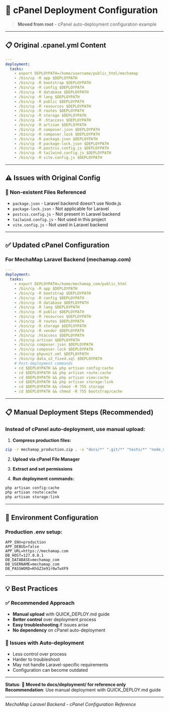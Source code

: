 # 🚀 **cPanel Deployment Configuration**

> **Moved from root** - cPanel auto-deployment configuration example

---

## 📋 **Original .cpanel.yml Content**

```yaml
---
deployment:
  tasks:
    - export DEPLOYPATH=/home/username/public_html/mechamap
    - /bin/cp -R app $DEPLOYPATH
    - /bin/cp -R bootstrap $DEPLOYPATH
    - /bin/cp -R config $DEPLOYPATH
    - /bin/cp -R database $DEPLOYPATH
    - /bin/cp -R lang $DEPLOYPATH
    - /bin/cp -R public $DEPLOYPATH
    - /bin/cp -R resources $DEPLOYPATH
    - /bin/cp -R routes $DEPLOYPATH
    - /bin/cp -R storage $DEPLOYPATH
    - /bin/cp -R .htaccess $DEPLOYPATH
    - /bin/cp -R artisan $DEPLOYPATH
    - /bin/cp -R composer.json $DEPLOYPATH
    - /bin/cp -R composer.lock $DEPLOYPATH
    - /bin/cp -R package.json $DEPLOYPATH
    - /bin/cp -R package-lock.json $DEPLOYPATH
    - /bin/cp -R postcss.config.js $DEPLOYPATH
    - /bin/cp -R tailwind.config.js $DEPLOYPATH
    - /bin/cp -R vite.config.js $DEPLOYPATH
```

---

## ⚠️ **Issues with Original Config**

### **🚫 Non-existent Files Referenced**
- `package.json` - Laravel backend doesn't use Node.js
- `package-lock.json` - Not applicable for Laravel
- `postcss.config.js` - Not present in Laravel backend
- `tailwind.config.js` - Not used in this project
- `vite.config.js` - Not used in Laravel backend

---

## ✅ **Updated cPanel Configuration**

### **For MechaMap Laravel Backend (mechamap.com)**

```yaml
---
deployment:
  tasks:
    - export DEPLOYPATH=/home/mechamap_com/public_html
    - /bin/cp -R app $DEPLOYPATH
    - /bin/cp -R bootstrap $DEPLOYPATH
    - /bin/cp -R config $DEPLOYPATH
    - /bin/cp -R database $DEPLOYPATH
    - /bin/cp -R lang $DEPLOYPATH
    - /bin/cp -R public $DEPLOYPATH
    - /bin/cp -R resources $DEPLOYPATH
    - /bin/cp -R routes $DEPLOYPATH
    - /bin/cp -R storage $DEPLOYPATH
    - /bin/cp -R vendor $DEPLOYPATH
    - /bin/cp .htaccess $DEPLOYPATH
    - /bin/cp artisan $DEPLOYPATH
    - /bin/cp composer.json $DEPLOYPATH
    - /bin/cp composer.lock $DEPLOYPATH
    - /bin/cp phpunit.xml $DEPLOYPATH
    - /bin/cp data_v2_fixed.sql $DEPLOYPATH
    # Post-deployment commands
    - cd $DEPLOYPATH && php artisan config:cache
    - cd $DEPLOYPATH && php artisan route:cache
    - cd $DEPLOYPATH && php artisan view:cache
    - cd $DEPLOYPATH && php artisan storage:link
    - cd $DEPLOYPATH && chmod -R 755 storage
    - cd $DEPLOYPATH && chmod -R 755 bootstrap/cache
```

---

## 📋 **Manual Deployment Steps (Recommended)**

### **Instead of cPanel auto-deployment, use manual upload:**

1. **Compress production files:**
```bash
zip -r mechamap_production.zip . -x "docs/*" ".git/*" "tests/*" "node_modules/*"
```

2. **Upload via cPanel File Manager**

3. **Extract and set permissions**

4. **Run deployment commands:**
```bash
php artisan config:cache
php artisan route:cache
php artisan storage:link
```

---

## 🔧 **Environment Configuration**

### **Production .env setup:**
```env
APP_ENV=production
APP_DEBUG=false
APP_URL=https://mechamap.com
DB_HOST=127.0.0.1
DB_DATABASE=mechamap_com
DB_USERNAME=mechamap_com
DB_PASSWORD=KhGZ3e91r0wTwXF9
```

---

## 💡 **Best Practices**

### **✅ Recommended Approach**
- **Manual upload** with QUICK_DEPLOY.md guide
- **Better control** over deployment process
- **Easy troubleshooting** if issues arise
- **No dependency** on cPanel auto-deployment

### **🚫 Issues with Auto-deployment**
- Less control over process
- Harder to troubleshoot
- May not handle Laravel-specific requirements
- Configuration can become outdated

---

**Status**: 📁 **Moved to docs/deployment/ for reference only**  
**Recommendation**: Use manual deployment with QUICK_DEPLOY.md guide

---

*MechaMap Laravel Backend - cPanel Configuration Reference*
